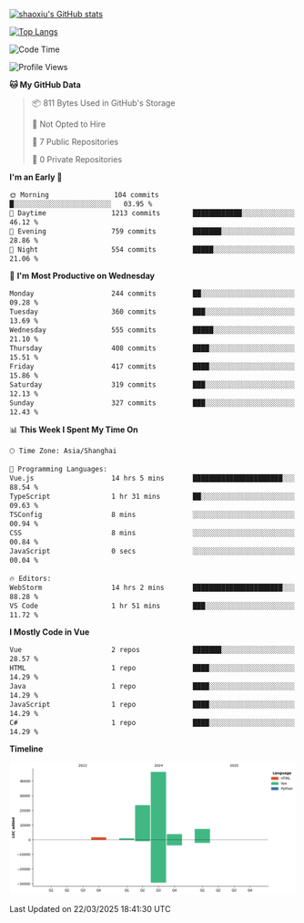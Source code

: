 [![shaoxiu's GitHub stats](https://github-readme-stats.vercel.app/api?username=shaoxiu&count_private=true&show_icons=true)](https://github.com/anuraghazra/github-readme-stats)

[![Top Langs](https://github-readme-stats.vercel.app/api/top-langs/?username=shaoxiu&layout=compact)](https://github.com/anuraghazra/github-readme-stats)


<!--START_SECTION:waka-->
![Code Time](http://img.shields.io/badge/Code%20Time-156%20hrs%2044%20mins-blue)

![Profile Views](http://img.shields.io/badge/Profile%20Views-0-blue)

**🐱 My GitHub Data** 

> 📦 811 Bytes Used in GitHub's Storage 
 > 
> 🚫 Not Opted to Hire
 > 
> 📜 7 Public Repositories 
 > 
> 🔑 0 Private Repositories 
 > 
**I'm an Early 🐤** 

```text
🌞 Morning                104 commits         █░░░░░░░░░░░░░░░░░░░░░░░░   03.95 % 
🌆 Daytime                1213 commits        ████████████░░░░░░░░░░░░░   46.12 % 
🌃 Evening                759 commits         ███████░░░░░░░░░░░░░░░░░░   28.86 % 
🌙 Night                  554 commits         █████░░░░░░░░░░░░░░░░░░░░   21.06 % 
```
📅 **I'm Most Productive on Wednesday** 

```text
Monday                   244 commits         ██░░░░░░░░░░░░░░░░░░░░░░░   09.28 % 
Tuesday                  360 commits         ███░░░░░░░░░░░░░░░░░░░░░░   13.69 % 
Wednesday                555 commits         █████░░░░░░░░░░░░░░░░░░░░   21.10 % 
Thursday                 408 commits         ████░░░░░░░░░░░░░░░░░░░░░   15.51 % 
Friday                   417 commits         ████░░░░░░░░░░░░░░░░░░░░░   15.86 % 
Saturday                 319 commits         ███░░░░░░░░░░░░░░░░░░░░░░   12.13 % 
Sunday                   327 commits         ███░░░░░░░░░░░░░░░░░░░░░░   12.43 % 
```


📊 **This Week I Spent My Time On** 

```text
🕑︎ Time Zone: Asia/Shanghai

💬 Programming Languages: 
Vue.js                   14 hrs 5 mins       ██████████████████████░░░   88.54 % 
TypeScript               1 hr 31 mins        ██░░░░░░░░░░░░░░░░░░░░░░░   09.63 % 
TSConfig                 8 mins              ░░░░░░░░░░░░░░░░░░░░░░░░░   00.94 % 
CSS                      8 mins              ░░░░░░░░░░░░░░░░░░░░░░░░░   00.84 % 
JavaScript               0 secs              ░░░░░░░░░░░░░░░░░░░░░░░░░   00.04 % 

🔥 Editors: 
WebStorm                 14 hrs 2 mins       ██████████████████████░░░   88.28 % 
VS Code                  1 hr 51 mins        ███░░░░░░░░░░░░░░░░░░░░░░   11.72 % 
```

**I Mostly Code in Vue** 

```text
Vue                      2 repos             ███████░░░░░░░░░░░░░░░░░░   28.57 % 
HTML                     1 repo              ████░░░░░░░░░░░░░░░░░░░░░   14.29 % 
Java                     1 repo              ████░░░░░░░░░░░░░░░░░░░░░   14.29 % 
JavaScript               1 repo              ████░░░░░░░░░░░░░░░░░░░░░   14.29 % 
C#                       1 repo              ████░░░░░░░░░░░░░░░░░░░░░   14.29 % 
```



**Timeline**

![Lines of Code chart](https://raw.githubusercontent.com/shaoxiu/shaoxiu/main/assets/bar_graph.png)


 Last Updated on 22/03/2025 18:41:30 UTC
<!--END_SECTION:waka-->
